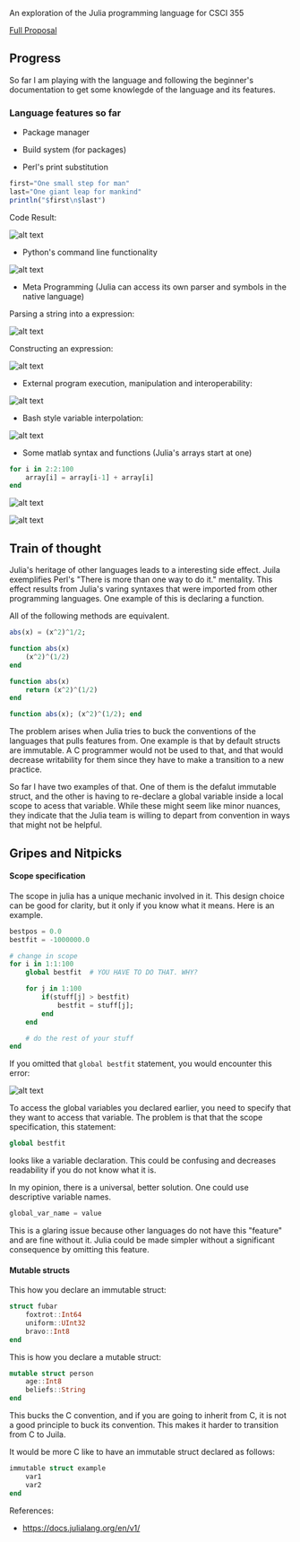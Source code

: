 
An exploration of the Julia programming language for CSCI 355

[Full Proposal](https://drive.google.com/open?id=1zAACVJXP2G_ECGt8eHKT_1zGMPDgzC5JwPi9xr1OOBM)

## Progress

So far I am playing with the language and following the beginner's documentation to get some knowlegde of the language and its features.

### Language features so far

 + Package manager

 + Build system (for packages)

 + Perl's print substitution

```julia
first="One small step for man"
last="One giant leap for mankind"
println("$first\n$last")
```
Code Result:

![alt text](https://raw.githubusercontent.com/aklapatch/explore-julia/master/images/perlCodeResult.png)

 + Python's command line functionality

![alt text](https://raw.githubusercontent.com/aklapatch/explore-julia/master/images/juliaCMDExample.png)

+ Meta Programming (Julia can access its own parser and symbols in the native language)

Parsing a string into a expression:
  
![alt text](https://raw.githubusercontent.com/aklapatch/explore-julia/master/images/juliaMetaProg.png)

Constructing an expression:

![alt text](https://raw.githubusercontent.com/aklapatch/explore-julia/master/images/juliaAssignExpr.png)

+ External program execution, manipulation and interoperability:

![alt text](https://raw.githubusercontent.com/aklapatch/explore-julia/master/images/juliaExtProg.png)

+ Bash style variable interpolation:

![alt text](https://raw.githubusercontent.com/aklapatch/explore-julia/master/images/juliaExtVars.png)

 + Some matlab syntax and functions (Julia's arrays start at one)

```julia
for i in 2:2:100
    array[i] = array[i-1] + array[i]
end
```

![alt text](https://raw.githubusercontent.com/aklapatch/explore-julia/master/images/MatSyntax.png)


![alt text](https://raw.githubusercontent.com/aklapatch/explore-julia/master/images/MatFunc.png)

## Train of thought

Julia's heritage of other languages leads to a interesting side effect. Juila exemplifies Perl's "There is more than one way to do it." mentality. This effect results from Julia's varing syntaxes that were imported from other programming languages. One example of this is declaring a function.

All of the following methods are equivalent.

```julia
abs(x) = (x^2)^1/2; 
```

```julia
function abs(x)
    (x^2)^(1/2)
end
```

```julia
function abs(x)
    return (x^2)^(1/2)
end
```

```julia
function abs(x); (x^2)^(1/2); end
```

The problem arises when Julia tries to buck the conventions of the languages that pulls features from. One example is that by default structs are immutable. A C programmer would not be used to that, and that would decrease writability for them since they have to make a transition to a new practice.

So far I have two examples of that. One of them is the defalut immutable struct, and the other is having to re-declare a global variable inside a local scope to acess that variable. While these might seem like minor nuances, they indicate that the Julia team is willing to depart from convention in ways that might not be helpful.

## Gripes and Nitpicks

#### Scope specification

The scope in julia has a unique mechanic involved in it. This design choice can be good for clarity, but it only if you know what it means. Here is an example.

```julia
bestpos = 0.0
bestfit = -1000000.0

# change in scope
for i in 1:1:100
    global bestfit  # YOU HAVE TO DO THAT. WHY?

    for j in 1:100
        if(stuff[j] > bestfit)
            bestfit = stuff[j];
        end
    end   

    # do the rest of your stuff
end
```
If you omitted that `global bestfit` statement, you would encounter this error:

![alt text](https://raw.githubusercontent.com/aklapatch/explore-julia/master/images/juliaGlobalError.png)

To access the global variables you declared earlier, you need to specify that they want to access that variable. The problem is that that the scope specification, this statement:
```julia
global bestfit
``` 
looks like a variable declaration. This could be confusing and decreases readability if you do not know what it is. 

In my opinion, there is a universal, better solution. One could use descriptive variable names.
```julia
global_var_name = value
``` 

This is a glaring issue because other languages do not have this "feature" and are fine without it. Julia could be made simpler without a significant consequence by omitting this feature.

#### Mutable structs

This how you declare an immutable struct:
```julia
struct fubar
    foxtrot::Int64
    uniform::UInt32
    bravo::Int8
end
```

This is how you declare a mutable struct:
```julia
mutable struct person
    age::Int8
    beliefs::String
end
```

This bucks the C convention, and if you are going to inherit from C, it is not a good principle to buck its convention. This makes it harder to transition from C to Juila.

It would be more C like to have an immutable struct declared as follows:

```julia
immutable struct example
    var1
    var2
end
```

References: 
 + https://docs.julialang.org/en/v1/